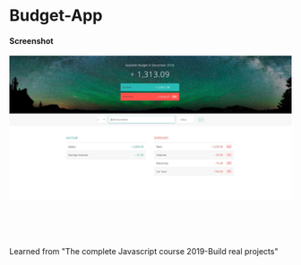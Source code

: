 # Budget-App


<h4>Screenshot</h4>

![GitHub Logo](/images/screenshot.JPG)

<br><br><br>

Learned from "The complete Javascript course 2019-Build real projects"
